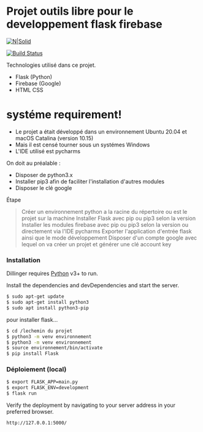 # Projet outils libre pour le developpement flask firebase

[![N|Solid](https://backendlessappcontent.com/652255C5-1DE3-9A8E-FF60-91C2EB139600/console/hkdjldwqrtjkmskrqbykfwbplqrcxyliqugk/files/view/images/Sans%20titre.png)](https://nodesource.com/products/nsolid)

[![Build Status](https://travis-ci.org/joemccann/dillinger.svg?branch=master)](https://travis-ci.org/joemccann/dillinger)

Technologies utilisé dans ce projet.

  - Flask (Python)
  - Firebase (Google)
  - HTML CSS 

# systéme requirement!

  - Le projet a était développé dans un environnement Ubuntu 20.04 et macOS Catalina (version 10.15)
  - Mais il est censé tourner sous un systémes Windows  
  - L'IDE utilisé est pycharms


On doit au préalable :
  - Disposer de python3.x
  - Installer pip3 afin de faciliter l'installation d'autres modules
  - Disposer le clé google 

Étape 

> Créer un environnement python a la racine du répertoire ou est le projet sur la machine
> Installer Flask avec pip ou pip3 selon la version
> Installer les modules firebase avec pip ou pip3 selon la version ou directement via l'IDE pycharms
> Exporter l'application d'entrée flask ainsi que le mode développement
> Disposer d'un compte google avec lequel on va créer un projet et générer une clé account key






### Installation

Dillinger requires [Python](https://www.python.org/) v3+ to run.

Install the dependencies and devDependencies and start the server.

```sh
$ sudo apt-get update
$ sudo apt-get install python3 
$ sudo apt install python3-pip
```

pour installer flask...

```sh
$ cd /lechemin du projet 
$ python3 -m venv environnement
$ python3 -m venv environnement
$ source environnement/bin/activate
$ pip install Flask
```



### Déploiement (local)


```sh
$ export FLASK_APP=main.py
$ export FLASK_ENV=development
$ flask run
```








Verify the deployment by navigating to your server address in your preferred browser.

```sh
http://127.0.0.1:5000/
```





[//]: # (These are reference links used in the body of this note and get stripped out when the markdown processor does its job. There is no need to format nicely because it shouldn't be seen. Thanks SO - http://stackoverflow.com/questions/4823468/store-comments-in-markdown-syntax)


   [dill]: <https://github.com/joemccann/dillinger>
   [git-repo-url]: <https://github.com/joemccann/dillinger.git>
   [john gruber]: <http://daringfireball.net>
   [df1]: <http://daringfireball.net/projects/markdown/>
   [markdown-it]: <https://github.com/markdown-it/markdown-it>
   [Ace Editor]: <http://ace.ajax.org>
   [node.js]: <http://nodejs.org>
   [Twitter Bootstrap]: <http://twitter.github.com/bootstrap/>
   [jQuery]: <http://jquery.com>
   [@tjholowaychuk]: <http://twitter.com/tjholowaychuk>
   [express]: <http://expressjs.com>
   [AngularJS]: <http://angularjs.org>
   [Gulp]: <http://gulpjs.com>

   [PlDb]: <https://github.com/joemccann/dillinger/tree/master/plugins/dropbox/README.md>
   [PlGh]: <https://github.com/joemccann/dillinger/tree/master/plugins/github/README.md>
   [PlGd]: <https://github.com/joemccann/dillinger/tree/master/plugins/googledrive/README.md>
   [PlOd]: <https://github.com/joemccann/dillinger/tree/master/plugins/onedrive/README.md>
   [PlMe]: <https://github.com/joemccann/dillinger/tree/master/plugins/medium/README.md>
   [PlGa]: <https://github.com/RahulHP/dillinger/blob/master/plugins/googleanalytics/README.md>
